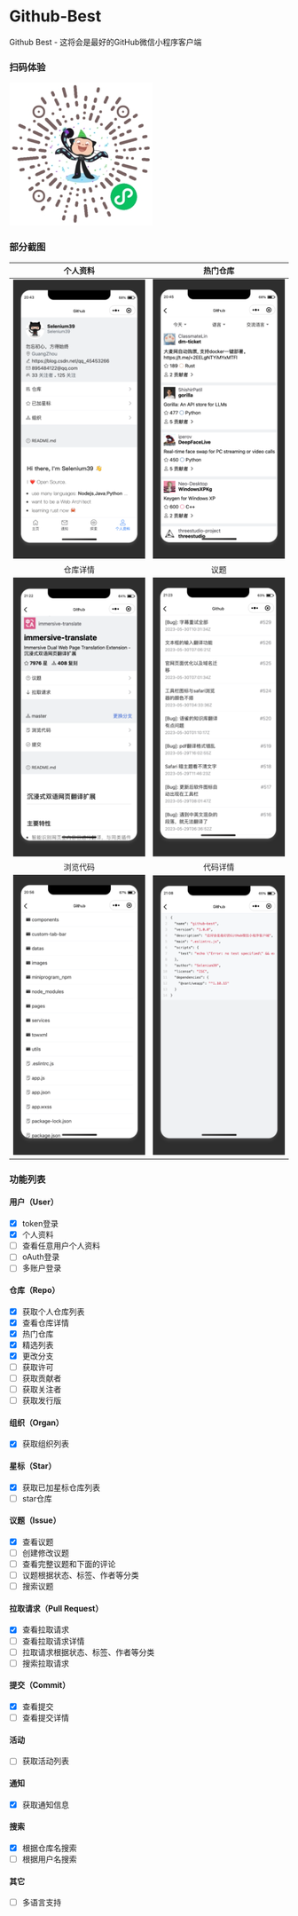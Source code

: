 # Github-Best
Github Best - 这将会是最好的GitHub微信小程序客户端

### 扫码体验

![gh_8d86338b850a_258](https://github.com/Selenium39/Github-Best/blob/master/images/minicode.jpeg)

### 部分截图
|个人资料|热门仓库|
| :---: | :---: |
|![Profile](https://github.com/Selenium39/Github-Best/blob/master/images/profile.png) | ![Trending](https://github.com/Selenium39/Github-Best/blob/master/images/trending.png)|
|仓库详情|议题|
|![RepoDetail](https://github.com/Selenium39/Github-Best/blob/master/images/repo-detail.png)| ![Issue](https://github.com/Selenium39/Github-Best/blob/master/images/issue.png)|
|浏览代码|代码详情|
|![BrowseCode](https://github.com/Selenium39/Github-Best/blob/master/images/browse-code.png)| ![CodeDetail](https://github.com/Selenium39/Github-Best/blob/master/images/code-detail.png)|


### 功能列表
#### 用户（User）
- [x] token登录
- [x] 个人资料
- [ ] 查看任意用户个人资料
- [ ] oAuth登录
- [ ] 多账户登录

#### 仓库（Repo）
- [x] 获取个人仓库列表
- [x] 查看仓库详情
- [x] 热门仓库
- [x] 精选列表
- [x] 更改分支
- [ ] 获取许可
- [ ] 获取贡献者
- [ ] 获取关注者
- [ ] 获取发行版

#### 组织（Organ）
- [x] 获取组织列表

#### 星标（Star）
- [x] 获取已加星标仓库列表
- [ ] star仓库 

#### 议题（Issue）
- [x] 查看议题
- [ ] 创建修改议题
- [ ] 查看完整议题和下面的评论
- [ ] 议题根据状态、标签、作者等分类
- [ ] 搜索议题

#### 拉取请求（Pull Request）
- [x] 查看拉取请求
- [ ] 查看拉取请求详情
- [ ] 拉取请求根据状态、标签、作者等分类
- [ ] 搜索拉取请求

#### 提交（Commit）
- [x] 查看提交
- [ ] 查看提交详情

#### 活动
- [ ] 获取活动列表

#### 通知
- [x] 获取通知信息

#### 搜索
- [x] 根据仓库名搜索
- [ ] 根据用户名搜索

#### 其它
- [ ] 多语言支持

